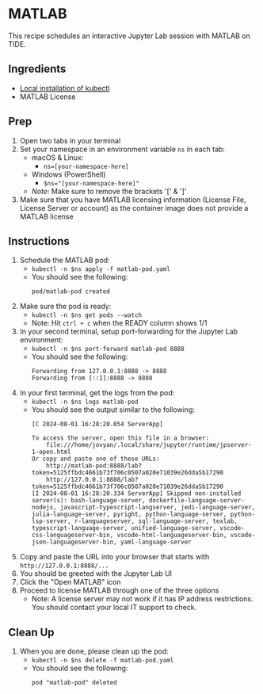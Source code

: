 # MATLAB
This recipe schedules an interactive Jupyter Lab session with MATLAB on TIDE.

## Ingredients
- [Local installation of kubectl](../README.md#install-kubectl)
- MATLAB License

## Prep
1. Open two tabs in your terminal
1. Set your namespace in an environment variable `ns` in each tab:
    - macOS & Linux:
        - `ns=[your-namespace-here]`
    - Windows (PowerShell)
        - `$ns="[your-namespace-here]"`
    - *Note*: Make sure to remove the brackets '[' & ']'
1. Make sure that you have MATLAB licensing information (License File, License Server or account) as the container image does not provide a MATLAB license

## Instructions
1. Schedule the MATLAB pod:
    - `kubectl -n $ns apply -f matlab-pod.yaml`
    - You should see the following:
        ```
        pod/matlab-pod created
        ```
1. Make sure the pod is ready:
    - `kubectl -n $ns get pods --watch`
    - Note: Hit `ctrl + c` when the READY column shows 1/1
1. In your second terminal, setup port-forwarding for the Jupyter Lab environment:
    - `kubectl -n $ns port-forward matlab-pod 8888`
    - You should see the following:
        ```
        Forwarding from 127.0.0.1:8888 -> 8888
        Forwarding from [::1]:8888 -> 8888
        ```
1. In your first terminal, get the logs from the pod:
    - `kubectl -n $ns logs matlab-pod`
    - You should see the output similar to the following:
        ```
        [C 2024-08-01 16:28:20.054 ServerApp] 
    
        To access the server, open this file in a browser:
            file:///home/jovyan/.local/share/jupyter/runtime/jpserver-1-open.html
        Or copy and paste one of these URLs:
            http://matlab-pod:8888/lab?token=5125ffbdc4661b73f706c0507a020e71039e26dda5b17290
            http://127.0.0.1:8888/lab?token=5125ffbdc4661b73f706c0507a020e71039e26dda5b17290
        [I 2024-08-01 16:28:20.334 ServerApp] Skipped non-installed server(s): bash-language-server, dockerfile-language-server-nodejs, javascript-typescript-langserver, jedi-language-server, julia-language-server, pyright, python-language-server, python-lsp-server, r-languageserver, sql-language-server, texlab, typescript-language-server, unified-language-server, vscode-css-languageserver-bin, vscode-html-languageserver-bin, vscode-json-languageserver-bin, yaml-language-server
        ```
1. Copy and paste the URL into your browser that starts with `http://127.0.0.1:8888/...`
1. You should be greeted with the Jupyter Lab UI
1. Click the "Open MATLAB" icon
1. Proceed to license MATLAB through one of the three options
    - Note: A license server may not work if it has IP address restrictions. You should contact your local IT support to check.

## Clean Up
1. When you are done, please clean up the pod:
    - `kubectl -n $ns delete -f matlab-pod.yaml`
    - You should see the following:
        ```
        pod "matlab-pod" deleted
        ```